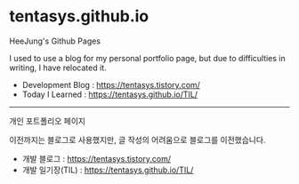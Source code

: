 # tentasys.github.io
HeeJung's Github Pages

I used to use a blog for my personal portfolio page, but due to difficulties in writing, I have relocated it.
- Development Blog : https://tentasys.tistory.com/
- Today I Learned : https://tentasys.github.io/TIL/

---

개인 포트폴리오 페이지

이전까지는 블로그로 사용했지만, 글 작성의 어려움으로 블로그를 이전했습니다.
- 개발 블로그 : https://tentasys.tistory.com/
- 개발 일기장(TIL) : https://tentasys.github.io/TIL/
